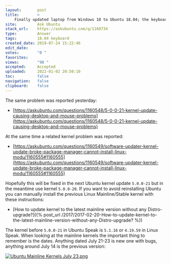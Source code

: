 ```yaml
---
layout:       post
title:        >
    Finally updated laptop from Windows 10 to Ubuntu 18.04; the keyboard and mouse no longer works after getting to the lock screen
site:         Ask Ubuntu
stack_url:    https://askubuntu.com/q/1160734
type:         Answer
tags:         18.04 keyboard
created_date: 2019-07-24 15:22:46
edit_date:    
votes:        "0 "
favorites:    
views:        "98 "
accepted:     Accepted
uploaded:     2022-01-02 20:50:10
toc:          false
navigation:   false
clipboard:    false
---
```


The same problem was reported yesterday:

- [https://askubuntu.com/questions/1160548/5-0-0-21-kernel-update-causing-desktop-and-mouse-problems](https://askubuntu.com/questions/1160548/5-0-0-21-kernel-update-causing-desktop-and-mouse-problems)

At the same time a related kernel problem was reported:

- [https://askubuntu.com/questions/1160549/software-updater-kernel-update-broke-package-manager-cannot-install-linux-modu/1160555#1160555](https://askubuntu.com/questions/1160549/software-updater-kernel-update-broke-package-manager-cannot-install-linux-modu/1160555#1160555)

Hopefully this will be fixed in the next Ubuntu kernel update `5.0.0-21` but in the meantime use kernel `5.0.0-20`. If you want to avoid reinstalling Ubuntu you can manually install the previous Linux Mainline/Stable kernel with these instructions:

- [How to update kernel to the latest mainline version without any Distro-upgrade?]({% post_url /2017/2017-02-20-How-to-update-kernel-to-the-latest-mainline-version-without-any-Distro-upgrade? %})

The kernel before `5.0.0-21` in Ubuntu Speak is `5.1.16` or `4.19.59` in Linux Speak. When looking at the mainline kernels the important thing to remember is the dates. Anything dated July 21-23 is new one with bugs, anything around July 14 is the previous version:

[![Ubuntu Mainline Kernels July 23.png][1]][1]


  [1]: https://i.stack.imgur.com/cqMDTl.png
